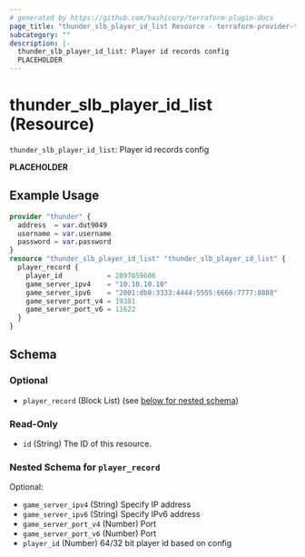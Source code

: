 ```yaml
---
# generated by https://github.com/hashicorp/terraform-plugin-docs
page_title: "thunder_slb_player_id_list Resource - terraform-provider-thunder"
subcategory: ""
description: |-
  thunder_slb_player_id_list: Player id records config
  PLACEHOLDER
---
```


# thunder_slb_player_id_list (Resource)

`thunder_slb_player_id_list`: Player id records config

__PLACEHOLDER__

## Example Usage

```terraform
provider "thunder" {
  address  = var.dut9049
  username = var.username
  password = var.password
}
resource "thunder_slb_player_id_list" "thunder_slb_player_id_list" {
  player_record {
    player_id           = 2097859606
    game_server_ipv4    = "10.10.10.10"
    game_server_ipv6    = "2001:db8:3333:4444:5555:6666:7777:8888"
    game_server_port_v4 = 19381
    game_server_port_v6 = 11622
  }
}
```

<!-- schema generated by tfplugindocs -->
## Schema

### Optional

- `player_record` (Block List) (see [below for nested schema](#nestedblock--player_record))

### Read-Only

- `id` (String) The ID of this resource.

<a id="nestedblock--player_record"></a>
### Nested Schema for `player_record`

Optional:

- `game_server_ipv4` (String) Specify IP address
- `game_server_ipv6` (String) Specify IPv6 address
- `game_server_port_v4` (Number) Port
- `game_server_port_v6` (Number) Port
- `player_id` (Number) 64/32 bit player id based on config


